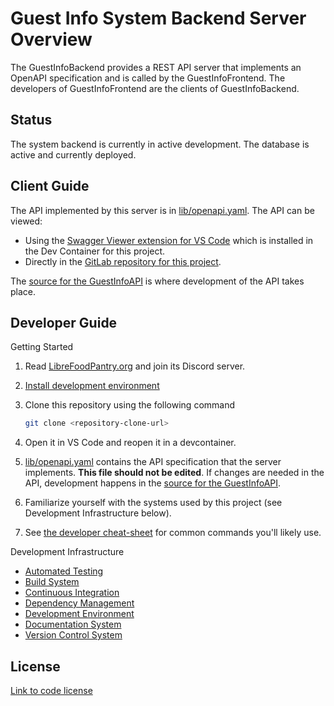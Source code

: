# Guest Info System Backend Server Overview

The GuestInfoBackend provides a REST API server that implements an OpenAPI specification and is called by the GuestInfoFrontend. The developers
of GuestInfoFrontend are the clients of GuestInfoBackend.

## Status

The system backend is currently in active development. The database is active and currently deployed.


## Client Guide

The API implemented by this server is in [lib/openapi.yaml](lib/openapi.yaml). The API can be viewed:

* Using the [Swagger Viewer extension for VS Code](https://marketplace.visualstudio.com/items?itemName=Arjun.swagger-viewer) which is installed in the Dev Container for this project.
* Directly in the [GitLab repository for this project](https://gitlab.com/LibreFoodPantry/client-solutions/theas-pantry/guestinfosystem/guestinfobackend).

The [source for the GuestInfoAPI](https://gitlab.com/LibreFoodPantry/client-solutions/theas-pantry/guestinfosystem/guestinfoapi) is where development of the API takes place.

## Developer Guide

Getting Started

1. Read [LibreFoodPantry.org](https://librefoodpantry.org/)
    and join its Discord server.
2. [Install development environment](docs/developer/install-development-environment.md)
3. Clone this repository using the following command

    ```bash
    git clone <repository-clone-url>
    ```

4. Open it in VS Code and reopen it in a devcontainer.
5. [lib/openapi.yaml](lib/openapi.yaml) contains the API specification that the server implements. **This file should not be edited**. If changes are needed in the API, development happens in the [source for the GuestInfoAPI](https://gitlab.com/LibreFoodPantry/client-solutions/theas-pantry/guestinfosystem/guestinfoapi).
6. Familiarize yourself with the systems used by this project
  (see Development Infrastructure below).
7. See [the developer cheat-sheet](docs/developer/cheat-sheet.md) for common
  commands you'll likely use.

Development Infrastructure

* [Automated Testing](docs/developer/automated-testing.md)
* [Build System](docs/developer/build-system.md)
* [Continuous Integration](docs/developer/continuous-integration.md)
* [Dependency Management](docs/developer/dependency-management.md)
* [Development Environment](docs/developer/development-environment.md)
* [Documentation System](docs/developer/documentation-system.md)
* [Version Control System](docs/developer/version-control-system.md)

## License

[Link to code license](https://gitlab.com/LibreFoodPantry/client-solutions/bear-necessities-market/guestinfosystem/guestinfobackend/-/blob/main/LICENSE)
